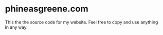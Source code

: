 # phineasgreene.com
This the the source code for my website.
Feel free to copy and use anything in any way.
